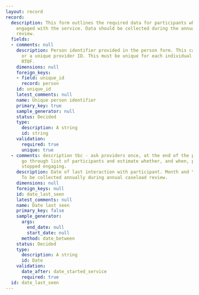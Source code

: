 ```yaml
---
layout: record
record:
  description: This form outlines the required data for participants who are no longer
    engaged with the service. Data should be collected during the annual caseload
    review.
  fields:
  - comments: null
    description: Person identifier provided in the person form. This can be a NINO
      or a unique provider ID. This must be unique for each individual supported on
      RTOF.
    dimensions: null
    foreign_keys:
    - field: unique_id
      record: person
    id: unique_id
    latest_comments: null
    name: Unique person identifier
    primary_key: true
    sample_generator: null
    status: Decided
    type:
      description: A string
      id: string
    validation:
      required: true
      unique: true
  - comments: description tbc - ask providers once, at the end of the programme, to
      go through list of participants and estimate whether, and when, participants
      stopped engaging.
    description: Date of last interaction with participant. Month and Year required.
      To be collected annually during annual caseload review.
    dimensions: null
    foreign_keys: null
    id: date_last_seen
    latest_comments: null
    name: Date last seen
    primary_key: false
    sample_generator:
      args:
        end_date: null
        start_date: null
      method: date_between
    status: Decided
    type:
      description: A string
      id: Date
    validation:
      date_after: date_started_service
      required: true
  id: date_last_seen
---
```


